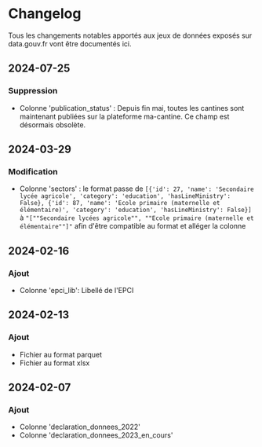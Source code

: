 # Changelog

Tous les changements notables apportés aux jeux de données exposés sur data.gouv.fr vont être documentés ici.

## 2024-07-25

### Suppression
* Colonne 'publication_status' : Depuis fin mai, toutes les cantines sont maintenant publiées sur la plateforme ma-cantine. Ce champ est désormais obsolète.

## 2024-03-29

### Modification
* Colonne 'sectors' : le format passe de `[{'id': 27, 'name': 'Secondaire lycée agricole', 'category': 'education', 'hasLineMinistry': False}, {'id': 87, 'name': 'Ecole primaire (maternelle et élémentaire)', 'category': 'education', 'hasLineMinistry': False}]` à `"[""Secondaire lycées agricole"", ""Ecole primaire (maternelle et élémentaire""]"` afin d'être compatible au format et alléger la colonne

## 2024-02-16

### Ajout
* Colonne 'epci_lib': Libellé de l'EPCI

## 2024-02-13

### Ajout
* Fichier au format parquet
* Fichier au format xlsx


## 2024-02-07

### Ajout
* Colonne 'declaration_donnees_2022'
* Colonne 'declaration_donnees_2023_en_cours'
